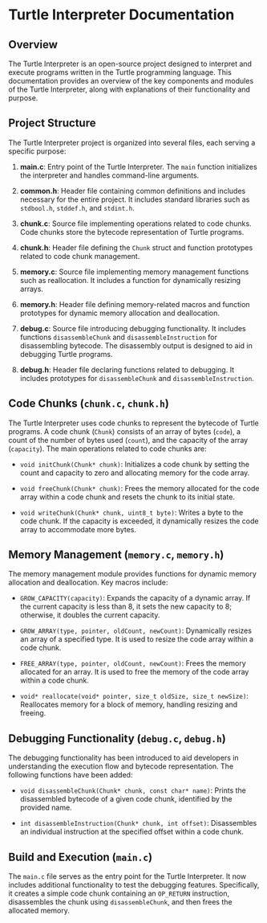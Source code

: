 # Turtle Interpreter Documentation

## Overview

The Turtle Interpreter is an open-source project designed to interpret and execute programs written in the Turtle programming language. This documentation provides an overview of the key components and modules of the Turtle Interpreter, along with explanations of their functionality and purpose.

## Project Structure

The Turtle Interpreter project is organized into several files, each serving a specific purpose:

1. **main.c**: Entry point of the Turtle Interpreter. The `main` function initializes the interpreter and handles command-line arguments.

2. **common.h**: Header file containing common definitions and includes necessary for the entire project. It includes standard libraries such as `stdbool.h`, `stddef.h`, and `stdint.h`.

3. **chunk.c**: Source file implementing operations related to code chunks. Code chunks store the bytecode representation of Turtle programs.

4. **chunk.h**: Header file defining the `Chunk` struct and function prototypes related to code chunk management.

5. **memory.c**: Source file implementing memory management functions such as reallocation. It includes a function for dynamically resizing arrays.

6. **memory.h**: Header file defining memory-related macros and function prototypes for dynamic memory allocation and deallocation.

7. **debug.c**: Source file introducing debugging functionality. It includes functions `disassembleChunk` and `disassembleInstruction` for disassembling bytecode. The disassembly output is designed to aid in debugging Turtle programs.

8. **debug.h**: Header file declaring functions related to debugging. It includes prototypes for `disassembleChunk` and `disassembleInstruction`.

## Code Chunks (`chunk.c`, `chunk.h`)

The Turtle Interpreter uses code chunks to represent the bytecode of Turtle programs. A code chunk (`Chunk`) consists of an array of bytes (`code`), a count of the number of bytes used (`count`), and the capacity of the array (`capacity`). The main operations related to code chunks are:

- `void initChunk(Chunk* chunk)`: Initializes a code chunk by setting the count and capacity to zero and allocating memory for the code array.

- `void freeChunk(Chunk* chunk)`: Frees the memory allocated for the code array within a code chunk and resets the chunk to its initial state.

- `void writeChunk(Chunk* chunk, uint8_t byte)`: Writes a byte to the code chunk. If the capacity is exceeded, it dynamically resizes the code array to accommodate more bytes.

## Memory Management (`memory.c`, `memory.h`)

The memory management module provides functions for dynamic memory allocation and deallocation. Key macros include:

- `GROW_CAPACITY(capacity)`: Expands the capacity of a dynamic array. If the current capacity is less than 8, it sets the new capacity to 8; otherwise, it doubles the current capacity.

- `GROW_ARRAY(type, pointer, oldCount, newCount)`: Dynamically resizes an array of a specified type. It is used to resize the code array within a code chunk.

- `FREE_ARRAY(type, pointer, oldCount, newCount)`: Frees the memory allocated for an array. It is used to free the memory of the code array within a code chunk.

- `void* reallocate(void* pointer, size_t oldSize, size_t newSize)`: Reallocates memory for a block of memory, handling resizing and freeing.

## Debugging Functionality (`debug.c`, `debug.h`)

The debugging functionality has been introduced to aid developers in understanding the execution flow and bytecode representation. The following functions have been added:

- `void disassembleChunk(Chunk* chunk, const char* name)`: Prints the disassembled bytecode of a given code chunk, identified by the provided name.

- `int disassembleInstruction(Chunk* chunk, int offset)`: Disassembles an individual instruction at the specified offset within a code chunk.

## Build and Execution (`main.c`)

The `main.c` file serves as the entry point for the Turtle Interpreter. It now includes additional functionality to test the debugging features. Specifically, it creates a simple code chunk containing an `OP_RETURN` instruction, disassembles the chunk using `disassembleChunk`, and then frees the allocated memory.


